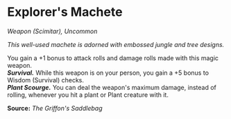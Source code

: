 # Explorer's Machete
*Weapon (Scimitar), Uncommon*

*This well-used machete is adorned with embossed jungle and tree designs.*

You gain a +1 bonus to attack rolls and damage rolls made with this magic weapon.  
***Survival.*** While this weapon is on your person, you gain a +5 bonus to Wisdom (Survival) checks.  
***Plant Scourge.*** You can deal the weapon's maximum damage, instead of rolling, whenever you hit a plant or Plant creature with it.  

**Source:**
*The Griffon's Saddlebag*